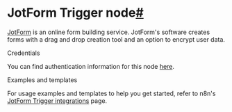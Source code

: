 [](https://github.com/n8n-io/n8n-docs/edit/main/docs/integrations/builtin/trigger-nodes/n8n-nodes-base.jotformtrigger.md "Edit this page")

# JotForm Trigger node[#](#jotform-trigger-node "Permanent link")

[JotForm](https://www.jotform.com/) is an online form building service. JotForm's software creates forms with a drag and drop creation tool and an option to encrypt user data.

Credentials

You can find authentication information for this node [here](../../credentials/jotform/).

Examples and templates

For usage examples and templates to help you get started, refer to n8n's [JotForm Trigger integrations](https://n8n.io/integrations/jotform-trigger/) page.